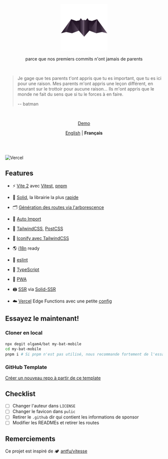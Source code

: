 <p align='center'>
  <img src="./public/pwa-512x512.png" width="150"/>
</p>

<p align='center'>parce que nos premiers commits n'ont jamais de parents</p>

<br>

> Je gage que tes parents t'ont appris que tu es important, que tu es ici pour une raison. Mes parents m'ont appris une leçon différent, en mourant sur le trottoir pour aucune raison... Ils m'ont appris que le monde ne fait du sens que si tu le forces à en faire.
> 
> -- batman

<br>

<p align='center'>
  <a href="https://bat.glo.quebec" target="_blank">Demo</a>
</p

<br>

<p align='center'><a href="https://github.com/olgam4/bat#readme">English</a> | <b>Français</b></p>

<!-- Les contributions sont les bienvenues -->

<br>

<br>

![Vercel](https://vercelbadge.vercel.app/api/olgam4/bat)

## Features

* ⚡️ [Vite 2](https://vitejs.dev/) avec [Vitest](https://vitest.dev/), [pnpm](https://pnpm.js.org/)

* 🗿 [Solid](https://www.solidjs.com/), la librairie la plus [rapide](https://krausest.github.io/js-framework-benchmark/current.html)

* 🗂  [Génération des routes via l'arborescence](/src/routes/)

* 🔮 [Auto Import](https://github.com/antfu/unplugin-auto-import/)

* 🎨 [TailwindCSS](https://tailwindcss.com), [PostCSS](https://postcss.org/)

* 🙂 [Iconify avec TailwindCSS](https://github.com/JensDll/tailwindcss-plugin-icons)

* 🌎 [i18n](https://github.com/solidjs-community/solid-primitives/tree/main/packages/i18n) ready

* 🧽 [eslint](https://eslint.org/)

* 🦾 [TypeScript](https://www.typescriptlang.org/)

* 📱 [PWA](https://github.com/antfu/vite-plugin-pwa)

* 🖨 [SSR](https://github.com/solidjs/solid-start) via [Solid-SSR](https://github.com/solidjs/solid/tree/main/packages/solid-ssr)

* ☁️  [Vercel](https://vercel.com/) Edge Functions avec une petite [config](./assets/vercel-config.md)

## Essayez le maintenant!

### Cloner en local

``` sh
npx degit olgam4/bat my-bat-mobile
cd my-bat-mobile
pnpm i # Si pnpm n'est pas utilisé, nous recommande fortement de l'essayer: npx i -g pnpm
```

### GitHub Template

[Créer un nouveau repo à partir de ce template](https://github.com/olgam4/bat/generate)

## Checklist

- [ ] Changer l'auteur dans `LICENSE`
- [ ] Changer le favicon dans `pulic`
- [ ] Retirer le `.github` dir qui contient les informations de sponsor
- [ ] Modifier les READMEs et retirer les routes

## Remerciements

Ce projet est inspiré de 🏕 [antfu/vitesse](https://github.com/antfu/vitesse)
